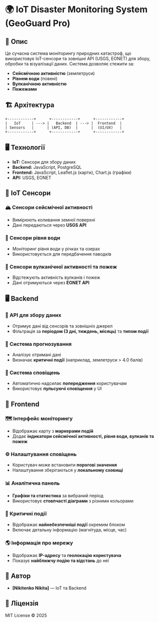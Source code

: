 # 🌍 IoT Disaster Monitoring System (**GeoGuard Pro**)

## 📌 Опис
Це сучасна система моніторингу природних катастроф, що використовує IoT-сенсори та зовнішні API (USGS, EONET) для збору, обробки та візуалізації даних. 
Система дозволяє стежити за:
- **Сейсмічною активністю** (землетруси)
- **Рівнем води** (повені)
- **Вулканічною активністю**
- **Пожежами**

## 🏗️ Архітектура
```
+------------+      +------------+      +------------+
|   IoT     | ---> |   Backend  | ---> |  Frontend  |
| Sensors   |      | (API, DB)  |      |  (UI/UX)   |
+------------+      +------------+      +------------+
```

## 🖥️ Технології
- **IoT:** Сенсори для збору даних
- **Backend:** JavaScript, PostgreSQL
- **Frontend:** JavaScript, Leaflet.js (карти), Chart.js (графіки)
- **API:** USGS, EONET

## 📡 IoT Сенсори
### 🏔️ Сенсори сейсмічної активності
- Вимірюють коливання земної поверхні
- Дані передаються через **USGS API**

### 🌊 Сенсори рівня води
- Моніторинг рівня води у річках та озерах
- Використовується для передбачення паводків

### 🌋 Сенсори вулканічної активності та пожеж
- Відстежують активність вулканів і пожеж
- Дані отримуються через **EONET API**

## 🖥️ Backend
### 🔌 API для збору даних
- Отримує дані від сенсорів та зовнішніх джерел
- Фільтрація за **періодом (3 дні, тиждень, місяць)** та **типом події**

### 🧠 Система прогнозування
- Аналізує отримані дані
- Визначає **критичні події** (наприклад, землетруси > 4.0 балів)

### 🔔 Система сповіщень
- Автоматично надсилає **попередження** користувачам
- Використовує **пульсуючі сповіщення** у UI

## 🎨 Frontend
### 🗺️ Інтерфейс моніторингу
- Відображає карту з **маркерами подій**
- Додає **індикатори сейсмічної активності, рівня води, вулканів та пожеж**

### ⚙️ Налаштування сповіщень
- Користувач може встановити **порогові значення**
- Налаштування зберігаються у **локальному сховищі**

### 📊 Аналітична панель
- **Графіки та статистика** за вибраний період
- Використовує **стовпчасті діаграми** з різними кольорами

### 🚨 Критичні події
- Відображає **найнебезпечніші події** окремим блоком
- Включає детальну інформацію (магнітуда, місце, час)

### 🌎 Інформація про мережу
- Відображає **IP-адресу** та **геолокацію користувача**
- Показує **найближчу подію та відстань** до неї

## 📌 Автор
- **[Nikitenko Nikita]** — IoT та Backend

## 📜 Ліцензія
MIT License © 2025

